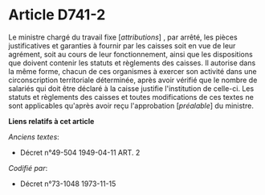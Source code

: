 # Article D741-2

Le ministre chargé du travail fixe [*attributions*] , par arrêté, les pièces justificatives et garanties à fournir par les
caisses soit en vue de leur agrément, soit au cours de leur fonctionnement, ainsi que les dispositions que doivent contenir
les statuts et règlements des caisses. Il autorise dans la même forme, chacun de ces organismes à exercer son activité dans
une circonscription territoriale déterminée, après avoir vérifié que le nombre de salariés qui doit être déclaré à la caisse
justifie l'institution de celle-ci. Les statuts et règlements des caisses et toutes modifications de ces textes ne sont
applicables qu'après avoir reçu l'approbation [*préalable*] du ministre.

**Liens relatifs à cet article**

_Anciens textes_:

  - Décret n°49-504 1949-04-11 ART. 2

_Codifié par_:

  - Décret n°73-1048 1973-11-15
